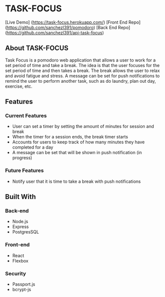 # TASK-FOCUS
[Live Demo] (https://task-focus.herokuapp.com/)
[Front End Repo] (https://github.com/sanchezl391/pomodoro)
[Back End Repo] (https://github.com/sanchezl391/api-task-focus)
## About TASK-FOCUS
Task Focus is a pomodoro web application that allows a user to work for a set period of time and take a break. The idea is that the user focuses for the set period of time and then takes a break. The break allows the user to relax and avoid fatigue and stress. A message can be set for push notifications to remind the user to perform another task, such as do laundry, plan out day, exercise, etc.
## Features
### Current Features
- User can set a timer by setting the amount of minutes for session and break
- When the timer for a session ends, the break timer starts
- Accounts for users to keep track of how many minutes they have completed for a day
- A message can be set that will be shown in push notification (in progress)
### Future Features
- Notify user that it is time to take a break with push notifications
## Built With
### Back-end
- Node.js
- Express
- PostgresSQL
### Front-end
- React
- Flexbox
### Security
- Passport.js
- bcrypt-js